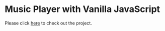 # Music Player with Vanilla JavaScript

Please click [here](https://rumica.github.io/music-player-with-js/) to check out the project.